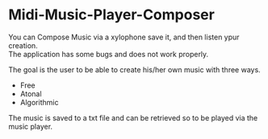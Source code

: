 # Midi-Music-Player-Composer
You can Compose Music via a xylophone save it, and then listen ypur creation.
<br/>The application has some bugs and does not work properly.

The goal is the user to be able to create his/her own music with three ways.
- Free
- Atonal
- Algorithmic

The music is saved to a txt  file and can be retrieved so to be played via the music player.
